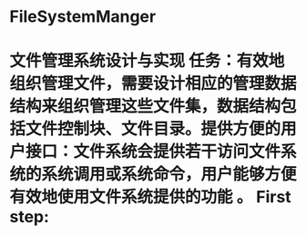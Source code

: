 FileSystemManger
==========
文件管理系统设计与实现
任务：有效地组织管理文件，需要设计相应的管理数据结构来组织管理这些文件集，数据结构包括文件控制块、文件目录。提供方便的用户接口：文件系统会提供若干访问文件系统的系统调用或系统命令，用户能够方便有效地使用文件系统提供的功能 。
First step:
==========

